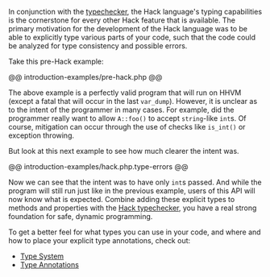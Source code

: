 In conjunction with the [typechecker](../typechecker/introduction.md), the Hack language's typing capabilities is the cornerstone for every other Hack feature that is available. The primary motivation for the development of the Hack language was to be able to explicitly type various parts of your code, such that the code could be analyzed for type consistency and possible errors.

Take this pre-Hack example:

@@ introduction-examples/pre-hack.php @@

The above example is a perfectly valid program that will run on HHVM (except a fatal that will occur in the last `var_dump`). However, it is unclear as to the intent of the programmer in many cases. For example, did the programmer really want to allow `A::foo()` to accept `string`-like `int`s. Of course, mitigation can occur through the use of checks like `is_int()` or exception throwing.

But look at this next example to see how much clearer the intent was.

@@ introduction-examples/hack.php.type-errors @@

Now we can see that the intent was to have only `int`s passed. And while the program will still run just like in the previous example, users of this API will now know what is expected. Combine adding these explicit types to methods and properties with the [Hack typechecker](../typechecker/introduction.md), you have a real strong foundation for safe, dynamic programming.

To get a better feel for what types you can use in your code, and where and how to place your explicit type annotations, check out:

- [Type System](type-system.md)
- [Type Annotations](annotations.md)
